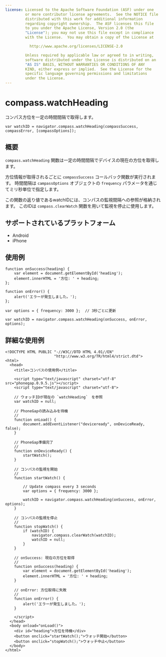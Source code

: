 ```yaml
---
license: Licensed to the Apache Software Foundation (ASF) under one
         or more contributor license agreements.  See the NOTICE file
         distributed with this work for additional information
         regarding copyright ownership.  The ASF licenses this file
         to you under the Apache License, Version 2.0 (the
         "License"); you may not use this file except in compliance
         with the License.  You may obtain a copy of the License at

           http://www.apache.org/licenses/LICENSE-2.0

         Unless required by applicable law or agreed to in writing,
         software distributed under the License is distributed on an
         "AS IS" BASIS, WITHOUT WARRANTIES OR CONDITIONS OF ANY
         KIND, either express or implied.  See the License for the
         specific language governing permissions and limitations
         under the License.
---
```


compass.watchHeading
====================

コンパス方位を一定の時間間隔で取得します。

    var watchID = navigator.compass.watchHeading(compassSuccess, compassError, [compassOptions]);
                                                           
概要
-----------

`compass.watchHeading` 関数は一定の時間間隔でデバイスの現在の方位を取得します。

方位情報が取得されるごとに `compassSuccess` コールバック関数が実行されます。
時間間隔は `campassOptions` オブジェクトの `frequency` パラメータを通じてミリ秒単位で指定します。

この関数の返り値であるwatchIDには、コンパスの監視間隔への参照が格納されます。
このIDは `compass.clearWatch` 関数を用いて監視を停止に使用します。

サポートされているプラットフォーム
-------------------

- Android
- iPhone


使用例
-------------

    function onSuccess(heading) {
        var element = document.getElementById('heading');
        element.innerHTML = '方位: ' + heading;
    };

    function onError() {
        alert('エラーが発生しました。');
    };

    var options = { frequency: 3000 };  // 3秒ごとに更新
    
    var watchID = navigator.compass.watchHeading(onSuccess, onError, options);

詳細な使用例
------------

    <!DOCTYPE HTML PUBLIC "-//W3C//DTD HTML 4.01//EN"
                          "http://www.w3.org/TR/html4/strict.dtd">
    <html>
      <head>
        <title>コンパスの使用例</title>

        <script type="text/javascript" charset="utf-8" src="phonegap.0.9.5.js"></script>
        <script type="text/javascript" charset="utf-8">

        // ウォッチIDが現在の `watchHeading`　を参照
        var watchID = null;
        
        // PhoneGapの読み込みを待機
        //
        function onLoad() {
            document.addEventListener("deviceready", onDeviceReady, false);
        }

        // PhoneGap準備完了
        //
        function onDeviceReady() {
            startWatch();
        }

        // コンパスの監視を開始
        //
        function startWatch() {
            
            // Update compass every 3 seconds
            var options = { frequency: 3000 };
            
            watchID = navigator.compass.watchHeading(onSuccess, onError, options);
        }
        
        // コンパスの監視を停止
        //
        function stopWatch() {
            if (watchID) {
                navigator.compass.clearWatch(watchID);
                watchID = null;
            }
        }
        
        // onSuccess: 現在の方位を取得
        //
        function onSuccess(heading) {
            var element = document.getElementById('heading');
            element.innerHTML = '方位: ' + heading;
        }

        // onError: 方位取得に失敗
        //
        function onError() {
            alert('エラーが発生しました。');
        }

        </script>
      </head>
      <body onload="onLoad()">
        <div id="heading">方位を待機</div>
        <button onclick="startWatch();">ウォッチ開始</button>
        <button onclick="stopWatch();">ウォッチ中止</button>
      </body>
    </html>
    